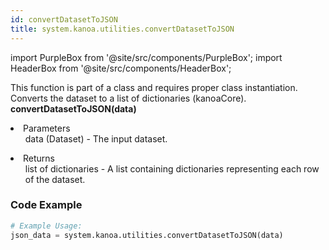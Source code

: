 ```yaml
---
id: convertDatasetToJSON
title: system.kanoa.utilities.convertDatasetToJSON
---
```


import PurpleBox from '@site/src/components/PurpleBox';
import HeaderBox from '@site/src/components/HeaderBox';

<PurpleBox>This function is part of a class and requires proper class instantiation.</PurpleBox>
<HeaderBox header="Description">Converts the dataset to a list of dictionaries (kanoaCore).</HeaderBox>
<HeaderBox header="Syntax">
    <b>convertDatasetToJSON(data)</b>
    <li>Parameters <br />
        <ul>data (Dataset) - The input dataset.</ul>
    </li>
    <li>Returns <br />
        <ul>list of dictionaries - A list containing dictionaries representing each row of the dataset.</ul>
    </li>
</HeaderBox>

### Code Example

```python
# Example Usage:
json_data = system.kanoa.utilities.convertDatasetToJSON(data)